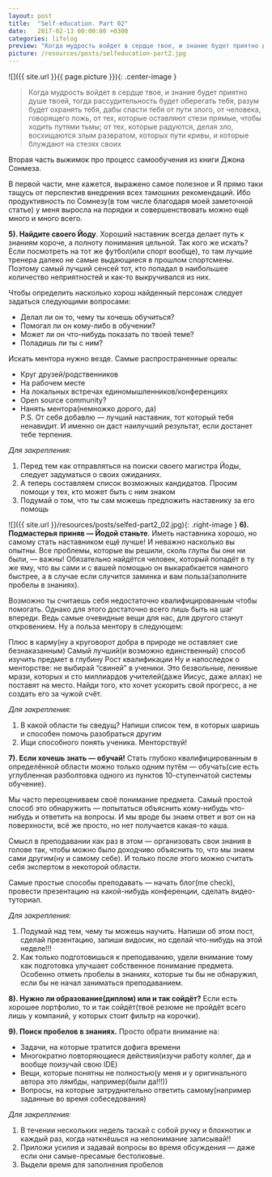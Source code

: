 ```yaml
---
layout: post
title:  "Self-education. Part 02"
date:   2017-02-13 00:00:00 +0300
categories: lifelog
preview: "Когда мудрость войдет в сердце твое, и знание будет приятно душе твоей,  тогда рассудительность будет оберегать тебя, разум будет охранять тебя,  дабы спасти тебя от пути злого, от человека, говорящего ложь, от тех, которые оставляют стези прямые, чтобы ходить путями тьмы; от тех, которые радуются, делая зло, восхищаются злым развратом, которых пути кривы, и которые блуждают на стезях своих"
picture: /resources/posts/selfeducation-part2.jpg
---
```

![]({{ site.url }}{{ page.picture }}){: .center-image }

> Когда мудрость войдет в сердце твое, и знание будет приятно душе твоей,  тогда рассудительность будет оберегать тебя, разум будет охранять тебя,  дабы спасти тебя от пути злого, от человека, говорящего ложь, от тех, которые оставляют стези прямые, чтобы ходить путями тьмы; от тех, которые радуются, делая зло, восхищаются злым развратом, которых пути кривы, и которые блуждают на стезях своих

Вторая часть выжимок про процесс самообучения из книги Джона Сонмеза.

В первой части, мне кажется, выражено самое полезное и Я прямо таки тащусь от перспектив внедрения всех тамошних рекомендаций. Ибо продуктивность по Сомнезу(в том числе благодаря моей заметочной статье) у меня выросла на порядки и совершенствовать можно ещё много и много всего.


**5). Найдите своего Йоду**. Хороший наставник всегда делает путь к знаниям короче, а полноту понимания цельной. Так кого же искать? Если посмотреть на тот же футбол(или спорт вообще), то там лучшие тренера далеко не самые выдающиеся в прошлом спортсмены. Поэтому самый лучший сенсей тот, кто попадал в наибольшее количество неприятностей и как-то выкручивался из них.

Чтобы определить насколько хорош найденный персонаж следует задаться следующими вопросами:

+ Делал ли он то, чему ты хочешь обучиться?  
+ Помогал ли он кому-либо в обучении?  
+ Может ли он что-нибудь показать по твоей теме?  
+ Поладишь ли ты с ним?

Искать ментора нужно везде. Самые распространенные ореалы:  

+ Круг друзей/родственников
+ На рабочем месте
+ На локальных встречах единомышленников/конференциях
+ Open source community?
+ Нанять ментора(немножко дорого, да)  
P.S. От себя добавлю — лучший наставник, тот который тебя ненавидит. И именно он даст наилучший результат, если достанет тебе терпения.

*Для закрепления:*

1. Перед тем как отправляться на поиски своего магистра Йоды, следует задуматься о своих ожиданиях.
2. А теперь составляем список возможных кандидатов. Просим помощи у тех, кто может быть с ним знаком
3. Подумай о том, что ты сам можешь предложить наставнику за его помощь

![]({{ site.url }}/resources/posts/selfed-part2_02.jpg){: .right-image }
**6). Подмастерья приняв — Йодой станьте**. Иметь наставника хорошо, но самому стать
наставником ещё лучше! И неважно насколько вы опытны. Все проблемы, которые вы решили, сколь глупы бы они ни были, — важны! Обязательно найдётся человек, который попадёт в ту же яму, что вы сами и с вашей помощью он выкарабкается намного быстрее, а в случае если случится заминка и вам польза(заполните пробелы в знаниях).

Возможно ты считаешь себя недостаточно квалифицированным чтобы помогать. Однако для этого достаточно всего лишь быть на шаг впереди. Ведь самые очевидные вещи для нас, для другого станут откровением. Ну а польза ментору в следующем:

Плюс в карму(ну а круговорот добра в природе не оставляет сие безнаказанным)
Самый лучший(и возможно единственный) способ изучить предмет в глубину
Рост квалификации
Ну и напоследок о менторстве: не выбирай “свиней” в ученики. Это безвольные, ленивые мрази, которых и сто миллиардов учителей(даже Иисус, даже аллах) не поставят на место. Найди того, кто хочет ускорить свой прогресс, а не создать его за чужой счёт.

*Для закрепления:*

1. В какой области ты сведущ? Напиши список тем, в которых шаришь и способен помочь разобраться другим
2. Ищи способного понять ученика. Менторствуй!

**7). Если хочешь знать — обучай!** Стать глубоко квалифицированным в определённой области можно только одним путём — обучать(сие есть углубленная разболтовка одного из пунктов 10-ступенчатой системы обучение).

Мы часто переоцениваем своё понимание предмета. Самый простой способ это обнаружить — попытаться объяснить кому-нибудь что-нибудь и ответить на вопросы. И мы вроде бы знаем ответ и вот он на поверхности, всё же просто, но нет получается какая-то каша.

Смысл в преподавании как раз в этом — организовать свои знания в голове так, чтобы можно было доходчиво объяснить то, что мы знаем сами другим(ну и самому себе). И только после этого можно считать себя экспертом в некоторой области.

Самые простые способы преподавать — начать блог(me check), провести презентацию на какой-нибудь конференции, сделать видео-туториал.

*Для закрепления:*

1. Подумай над тем, чему ты можешь научить. Напиши об этом пост, сделай презентацию, запиши видосик, но сделай что-нибудь на этой неделе!!!
2. Как только подготовишься к преподаванию, удели внимание тому как подготовка улучшает собственное понимание предмета. Особенно отметь пробелы в знаниях, которые ты бы не обнаружил, если бы не начал заниматься преподаванием.

**8). Нужно ли образование(диплом) или и так сойдёт?** Если есть хорошее портфолио, то и так сойдёт(твоё резюме не пройдёт всего лишь у компаний, у которых стоит фильтр на корочки).

**9). Поиск пробелов в знаниях.** Просто обрати внимание на:

+ Задачи, на которые тратится дофига времени
+ Многократно повторяющиеся действия(изучи работу коллег, да и вообще поизучай свою IDE)
+ Вещи, которые понятны не полностью(у меня и у оригинального автора это лямбды, например(были да!!!))
+ Вопросы, на которые затруднительно ответить самому(например заданные во время собеседования)

*Для закрепления:*

1. В течении нескольких недель таскай с собой ручку и блокнотик и каждый раз, когда наткнёшься на непонимание записывай!!
2. Приложи усилия и задавай вопросы во время обсуждения — даже если они самые-пресамые бестолковые.
3. Выдели время для заполнения пробелов